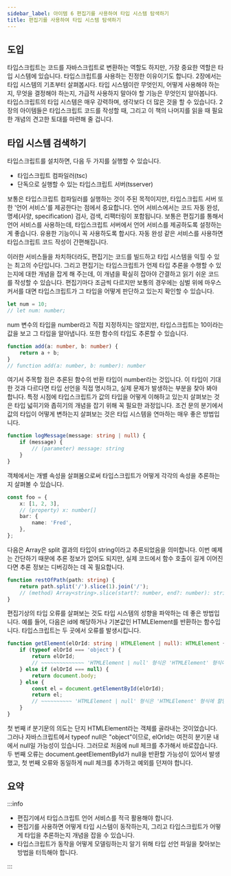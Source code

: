 ```yaml
---
sidebar_label: 아이템 6 편집기를 사용하여 타입 시스템 탐색하기
title: 편집기를 사용하여 타입 시스템 탐색하기
---
```


## 도입

타입스크립트는 코드를 자바스크립트로 변환하는 역할도 하지만, 가장 중요한 역할은 타입 시스템에 있습니다. 타입스크립트를 사용하는 진정한 이유이기도 합니다. 2장에서는 타입 시스템의 기초부터 살펴봅시다. 타입 시스템이란 무엇인지, 어떻게 사용해야 하는지, 무엇을 결정해야 하는지, 가급적 사용하지 말아야 할 기능은 무엇인지 알아봅니다. 타입스크립트의 타입 시스템은 매우 강력하며, 생각보다 더 많은 것을 할 수 있습니다. 2장의 아이템들은 타입스크립트 코드를 작성할 때, 그리고 이 책의 나머지를 읽을 때 필요한 개념의 견고한 토대를 마련해 줄 겁니다.

## 타입 시스템 검색하기

타입스크립트를 설치하면, 다음 두 가지를 실행할 수 있습니다.

-   타입스크립트 컴파일러(tsc)
-   단독으로 실행할 수 있는 타입스크립트 서버(tsserver)

보통은 타입스크립트 컴파일러를 실행하는 것이 주된 목적이지만, 타입스크립트 서버 또한 '언어 서비스'를 제공한다는 점에서 중요합니다. 언어 서비스에서는 코드 자동 완성, 명세(사양, specification) 검사, 검색, 리팩터링이 포함됩니다. 보통은 편집기를 통해서 언어 서비스를 사용하는데, 타입스크립트 서버에서 언어 서비스를 제공하도록 설정하는 게 좋습니다. 유용한 기능이니 꼭 사용하도록 합시다. 자동 완성 같은 서비스를 사용하면 타입스크립트 코드 작성이 간편해집니다.

이러한 서비스들을 차치하더라도, 편집기는 코드를 빌드하고 타입 시스템을 익힐 수 있는 최고의 수단입니다. 그리고 편집기는 타입스크립트가 언제 타입 추론을 수행할 수 있는지에 대한 개념을 잡게 해 주는데, 이 개념을 확실히 잡아야 간결하고 읽기 쉬운 코드를 작성할 수 있습니다. 편집기마다 조금씩 다르지만 보통의 경우에는 심벌 위에 마우스 커서를 대면 타입스크립트가 그 타입을 어떻게 판단하고 있는지 확인할 수 있습니다.

```ts
let num = 10;
// let num: number;
```

num 변수의 타입을 number라고 직접 지정하지는 않았지만, 타입스크립트는 10이라는 값을 보고 그 타입을 알아냅니다. 또한 함수의 타입도 추론할 수 있습니다.

```ts
function add(a: number, b: number) {
	return a + b;
}
// function add(a: number, b: number): number
```

여기서 주목할 점은 추론된 함수의 반환 타입이 number라는 것입니다. 이 타입이 기대한 것과 다르다면 타입 선언을 직접 명시하고, 실제 문제가 발생하는 부분을 찾아 봐야 합니다. 특정 시점에 타입스크립트가 값의 타입을 어떻게 이해하고 있는지 살펴보는 것은 타입 넓히기와 좁히기의 개념을 잡기 위해 꼭 필요한 과정입니다. 조건 문의 분기에서 값의 타입이 어떻게 변하는지 살펴보는 것은 타입 시스템을 연마하는 매우 좋은 방법입니다.

```ts
function logMessage(message: string | null) {
	if (message) {
		// (parameter) message: string
	}
}
```

객체에서는 개별 속성을 살펴봄으로써 타입스크립트가 어떻게 각각의 속성을 추론하는지 살펴볼 수 있습니다.

```ts
const foo = {
	x: [1, 2, 3],
	// (property) x: number[]
	bar: {
		name: 'Fred',
	},
};
```

다음은 Array<string>은 split 결과의 타입이 string이라고 추론되었음을 의미합니다. 이번 예제는 간단하기 때문에 추론 정보가 없어도 되지만, 실제 코드에서 함수 호출이 길게 이어진다면 추론 정보는 디버깅하는 데 꼭 필요합니다.

```ts
function restOfPath(path: string) {
	return path.split('/').slice(1).join('/');
	// (method) Array<string>.slice(start?: number, end?: number): string[]
}
```

편집기상의 타입 오류를 살펴보는 것도 타입 시스템의 성향을 파악하는 데 좋은 방법입니다. 예를 들어, 다음은 id에 해당하거나 기본값인 HTMLElement를 반환하는 함수입니다. 타입스크립트는 두 곳에서 오류를 발생시킵니다.

```ts
function getElement(elOrId: string | HTMLElement | null): HTMLElement {
	if (typeof elOrId === 'object') {
		return elOrId;
		// ~~~~~~~~~~~~~~ 'HTMLElement | null' 형식은 'HTMLElement' 형식에 할당할 수 없습니다.
	} else if (elOrId === null) {
		return document.body;
	} else {
		const el = document.getElementById(elOrId);
		return el;
		// ~~~~~~~~~~ 'HTMLElement | null' 형식은 'HTMLElement' 형식에 할당할 수 없습니다.
	}
}
```

첫 번째 if 분기문의 의도는 단지 HTMLElement라는 객체를 골라내는 것이었습니다. 그러나 자바스크립트에서 typeof null은 "object"이므로, elOrId는 여전히 분기문 내에서 null일 가능성이 있습니다. 그러므로 처음에 null 체크를 추가해서 바로잡습니다. 두 번째 오류는 document.geetElementById가 null을 반환할 가능성이 있어서 발생했고, 첫 번째 오류와 동일하게 null 체크를 추가하고 예외를 던져야 합니다.

## 요약

:::info

-   편집기에서 타입스크립트 언어 서비스를 적극 활용해야 합니다.
-   편집기를 사용하면 어떻게 타입 시스템이 동작하는지, 그리고 타입스크립트가 어떻게 타입을 추론하는지 개념을 잡을 수 있습니다.
-   타입스크립트가 동작을 어떻게 모델링하는지 알기 위해 타입 선언 파일을 찾아보는 방법을 터득해야 합니다.

:::

